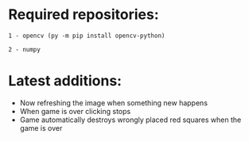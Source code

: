 # Required repositories:

    1 - opencv (py -m pip install opencv-python)

    2 - numpy

# Latest additions:
 - Now refreshing the image when something new happens
 - When game is over clicking stops
 - Game automatically destroys wrongly placed red squares when the game is over
